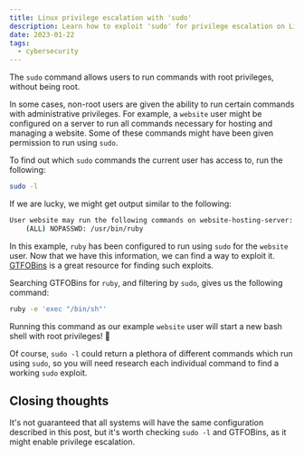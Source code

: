 ```yaml
---
title: Linux privilege escalation with 'sudo'
description: Learn how to exploit 'sudo' for privilege escalation on Linux.
date: 2023-01-22
tags:
  - cybersecurity
---
```


The `sudo` command allows users to run commands with root privileges, without being root.

In some cases, non-root users are given the ability to run certain commands with administrative privileges. For example, a `website` user might be configured on a server to run all commands necessary for hosting and managing a website. Some of these commands might have been given permission to run using `sudo`.

To find out which `sudo` commands the current user has access to, run the following:

```sh
sudo -l
```

If we are lucky, we might get output similar to the following:

```sh
User website may run the following commands on website-hosting-server:
    (ALL) NOPASSWD: /usr/bin/ruby
```

In this example, `ruby` has been configured to run using `sudo` for the `website` user. Now that we have this information, we can find a way to exploit it. [GTFOBins](https://gtfobins.github.io/) is a great resource for finding such exploits.

Searching GTFOBins for `ruby`, and filtering by `sudo`, gives us the following command:

```sh
ruby -e 'exec "/bin/sh"'
```

Running this command as our example `website` user will start a new bash shell with root privileges! 🎉

Of course, `sudo -l` could return a plethora of different commands which run using `sudo`, so you will need research each individual command to find a working `sudo` exploit.

## Closing thoughts

It's not guaranteed that all systems will have the same configuration described in this post, but it's worth checking `sudo -l` and GTFOBins, as it might enable privilege escalation.
